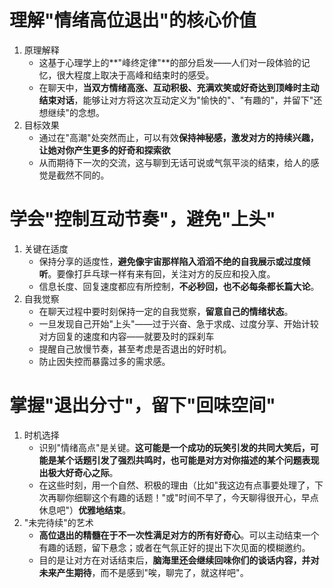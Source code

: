 # 理解"情绪高位退出"的核心价值
1. 原理解释
   - 这基于心理学上的**"峰终定律"**的部分启发——人们对一段体验的记忆，很大程度上取决于高峰和结束时的感受。
   - 在聊天中，**当双方情绪高涨、互动积极、充满欢笑或好奇达到顶峰时主动结束对话**，能够让对方将这次互动定义为"愉快的"、"有趣的"，并留下"还想继续"的念想。
2. 目标效果
   - 通过在"高潮"处突然而止，可以有效**保持神秘感，激发对方的持续兴趣，让她对你产生更多的好奇和探索欲**
   - 从而期待下一次的交流，这与聊到无话可说或气氛平淡的结束，给人的感觉是截然不同的。

# 学会"控制互动节奏"，避免"上头"
1. 关键在适度
   - 保持分享的适度性，**避免像宇宙那样陷入滔滔不绝的自我展示或过度倾听**。要像打乒乓球一样有来有回，关注对方的反应和投入度。
   - 信息长度、回复速度都应有所控制，**不必秒回，也不必每条都长篇大论**。
2. 自我觉察
   - 在聊天过程中要时刻保持一定的自我觉察，**留意自己的情绪状态**。
   - 一旦发现自己开始"上头"——过于兴奋、急于求成、过度分享、开始计较对方回复的速度和内容——就要及时的踩刹车
   - 提醒自己放慢节奏，甚至考虑是否退出的好时机。
   - 防止因失控而暴露过多的需求感。

# 掌握"退出分寸"，留下"回味空间"
1. 时机选择
   - 识别"情绪高点"是关键。**这可能是一个成功的玩笑引发的共同大笑后，可能是某个话题引发了强烈共鸣时，也可能是对方对你描述的某个问题表现出极大好奇心之际**。
   - 在这些时刻，用一个自然、积极的理由（比如"我这边有点事要处理了，下次再聊你细聊这个有趣的话题！"或"时间不早了，今天聊得很开心，早点休息吧"）**优雅地结束**。
2. "未完待续"的艺术
   - **高位退出的精髓在于不一次性满足对方的所有好奇心**。可以主动结束一个有趣的话题，留下悬念；或者在气氛正好的提出下次见面的模糊邀约。
   - 目的是让对方在对话结束后，**脑海里还会继续回味你们的谈话内容，并对未来产生期待**，而不是感到"唉，聊完了，就这样吧"。 